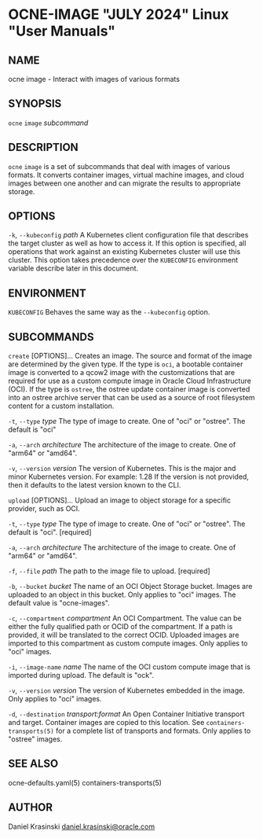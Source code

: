 OCNE-IMAGE "JULY 2024" Linux "User Manuals"
===========================================

NAME
----

ocne image - Interact with images of various formats

SYNOPSIS
--------

`ocne` `image` *subcommand*

DESCRIPTION
-----------

`ocne` `image` is a set of subcommands that deal with images of various formats.
It converts container images, virtual machine images, and cloud images between
one another and can migrate the results to appropriate storage.

OPTIONS
-------

`-k`, `--kubeconfig` *path*
  A Kubernetes client configuration file that describes the target cluster as
  well as how to access it.  If this option is specified, all operations that
  work against an existing Kubernetes cluster will use this cluster.  This
  option takes precedence over the `KUBECONFIG` environment variable describe
  later in this document.

ENVIRONMENT
-----------

`KUBECONFIG`
  Behaves the same way as the `--kubeconfig` option.

SUBCOMMANDS
-----------

`create` [OPTIONS]...
  Creates an image.  The source and format of the image are determined by the
  given type.  If the type is `oci`, a bootable container image is converted
  to a qcow2 image with the customizations that are required for use as a
  custom compute image in Oracle Cloud Infrastructure (OCI).  If the type is
  `ostree`, the ostree update container image is converted into an ostree
  archive server that can be used as a source of root filesystem content for a
  custom installation.

`-t`, `--type` *type*
    The type of image to create.  One of "oci" or "ostree".  The default is "oci"

`-a`, `--arch` *architecture*
    The architecture of the image to create.  One of "arm64" or "amd64".

`-v`, `--version` *version*
    The version of Kubernetes. This is the major and minor Kubernetes version.
    For example: 1.28
    If the version is not provided, then it defaults to the latest version known to the CLI.

`upload` [OPTIONS]...
  Upload an image to object storage for a specific provider, such as OCI.

`-t`, `--type` *type*
    The type of image to create.  One of "oci" or "ostree". The default is "oci". [required]

`-a`, `--arch` *architecture*
    The architecture of the image to create. One of "arm64" or "amd64".

`-f`, `--file` *path*
    The path to the image file to upload. [required]

`-b`, `--bucket` *bucket*
    The name of an OCI Object Storage bucket.  Images are uploaded to an object
    in this bucket.  Only applies to "oci" images.  The default value is
    "ocne-images".

`-c`, `--compartment` *compartment*
    An OCI Compartment.  The value can be either the fully qualified path or
    OCID of the compartment.  If a path is provided, it will be translated to
    the correct OCID.  Uploaded images are imported to this compartment as
    custom compute images.  Only applies to "oci" images.

`-i`, `--image-name` *name*
    The name of the OCI custom compute image that is imported during upload.
    The default is "ock".

`-v`, `--version` *version*
    The version of Kubernetes embedded in the image.  Only applies to "oci"
    images.

`-d`, `--destination` *transport:format*
    An Open Container Initiative transport and target.  Container images are
    copied to this location.  See `containers-transports(5)` for a complete
    list of transports and formats.  Only applies to "ostree" images.

SEE ALSO
--------

ocne-defaults.yaml(5) containers-transports(5)

AUTHOR
------

Daniel Krasinski <daniel.krasinski@oracle.com>
